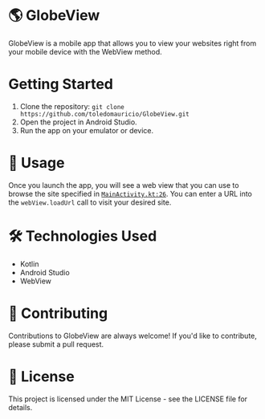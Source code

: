 # 🌎 GlobeView
GlobeView is a mobile app that allows you to view your websites right from your mobile device with the WebView method.

# Getting Started
1. Clone the repository: 
`git clone https://github.com/toledomauricio/GlobeView.git`
2. Open the project in Android Studio.
3. Run the app on your emulator or device.

# 📝 Usage
Once you launch the app, you will see a web view that you can use to browse the site specified in [`MainActivity.kt:26`](https://github.com/toledomauricio/GlobeView/blob/main/app/src/main/java/com/globeview/MainActivity.kt#L26). You can enter a URL into the `webView.loadUrl` call to visit your desired site.

# 🛠️ Technologies Used
- Kotlin
- Android Studio
- WebView

# 🤝 Contributing
Contributions to GlobeView are always welcome! If you'd like to contribute, please submit a pull request.

# 📄 License
This project is licensed under the MIT License - see the LICENSE file for details.
